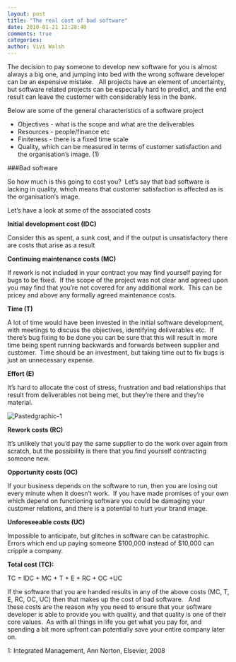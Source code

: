 ```yaml
---
layout: post
title: "The real cost of bad software"
date: 2010-01-21 12:28:40
comments: true
categories:
author: Vivi Walsh
---
```


The decision to pay someone to develop new software for you is almost always a big one, and jumping into bed with the wrong software developer can be an expensive mistake.   All projects have an element of uncertainty, but software related projects can be especially hard to predict, and the end result can leave the customer with considerably less in the bank.

Below are some of the general characteristics of a software project

- Objectives - what is the scope and what are the deliverables
- Resources - people/finance etc
- Finiteness - there is a fixed time scale
- Quality, which can be measured in terms of customer satisfaction and the organisation’s image. (1)

###Bad software

So how much is this going to cost you?  Let’s say that bad software is lacking in quality, which means that customer satisfaction is affected as is the organisation’s image.  

Let’s have a look at some of the associated costs 

**Initial development cost (IDC)**

Consider this as spent, a sunk cost, and if the output is unsatisfactory there are costs that arise as a result  

**Continuing maintenance costs (MC)**

If rework is not included in your contract you may find yourself paying for bugs to be fixed.  If the scope of the project was not clear and agreed upon you may find that you’re not covered for any additional work.  This can be pricey and above any formally agreed maintenance costs.

**Time (T)**

A lot of time would have been invested in the initial software development, with meetings to discuss the objectives, identifying deliverables etc.  If there’s bug fixing to be done you can be sure that this will result in more time being spent running backwards and forwards between supplier and customer.  Time should be an investment, but taking time out to fix bugs is just an unnecessary expense.

**Effort (E)**

It’s hard to allocate the cost of stress, frustration and bad relationships that result from deliverables not being met, but they’re there and they’re material. 

![Pastedgraphic-1](/images/old/2010/01/pastedgraphic-1.png)

**Rework costs (RC)**

It’s unlikely that you’d pay the same supplier to do the work over again from scratch, but the possibility is there that you find yourself contracting someone new.  

**Opportunity costs (OC)**

If your business depends on the software to run, then you are losing out every minute when it doesn’t work.  If you have made promises of your own which depend on functioning software you could be damaging your customer relations, and there is a potential to hurt your brand image.

**Unforeseeable costs (UC)**

Impossible to anticipate, but glitches in software can be catastrophic.  Errors which end up paying someone $100,000 instead of $10,000 can cripple a company.   

**Total cost (TC):**

TC = IDC + MC + T + E + RC + OC +UC

If the software that you are handed results in any of the above costs (MC, T, E, RC, OC, UC) then that makes up the cost of bad software.   And these costs are the reason why you need to ensure that your software developer is able to provide you with quality, and that quality is one of their core values.  As with all things in life you get what you pay for, and spending a bit more upfront can potentially save your entire company later on.

1: Integrated Management, Ann Norton, Elsevier, 2008
